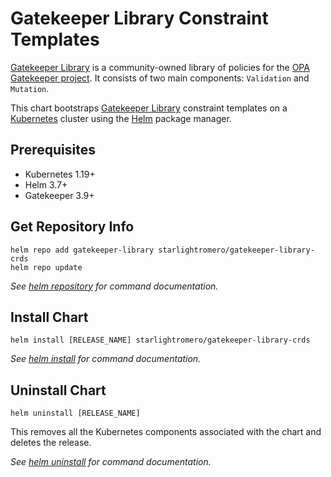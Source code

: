 # Gatekeeper Library Constraint Templates

[Gatekeeper Library](https://open-policy-agent.github.io/gatekeeper-library/website/) is a community-owned library of policies for the [OPA Gatekeeper project](https://open-policy-agent.github.io/gatekeeper/website/docs/). It consists of two main components: `Validation` and `Mutation`.

This chart bootstraps [Gatekeeper Library](https://open-policy-agent.github.io/gatekeeper-library/website/) constraint templates on a [Kubernetes](http://kubernetes.io) cluster using the [Helm](https://helm.sh) package manager.

## Prerequisites

- Kubernetes 1.19+
- Helm 3.7+
- Gatekeeper 3.9+

## Get Repository Info

```console
helm repo add gatekeeper-library starlightromero/gatekeeper-library-crds
helm repo update
```

_See [helm repository](https://helm.sh/docs/helm/helm_repo/) for command documentation._

## Install Chart

```console
helm install [RELEASE_NAME] starlightromero/gatekeeper-library-crds
```

_See [helm install](https://helm.sh/docs/helm/helm_install/) for command documentation._

## Uninstall Chart

```console
helm uninstall [RELEASE_NAME]
```

This removes all the Kubernetes components associated with the chart and deletes the release.

_See [helm uninstall](https://helm.sh/docs/helm/helm_uninstall/) for command documentation._

